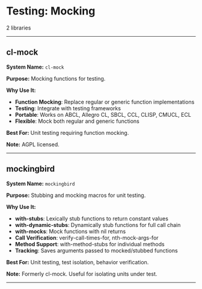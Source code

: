 # Testing: Mocking

2 libraries

---

## cl-mock

**System Name:** `cl-mock`

**Purpose:** Mocking functions for testing.

**Why Use It:**
- **Function Mocking**: Replace regular or generic function implementations
- **Testing**: Integrate with testing frameworks
- **Portable**: Works on ABCL, Allegro CL, SBCL, CCL, CLISP, CMUCL, ECL
- **Flexible**: Mock both regular and generic functions

**Best For:** Unit testing requiring function mocking.

**Note:** AGPL licensed.

---


## mockingbird

**System Name:** `mockingbird`

**Purpose:** Stubbing and mocking macros for unit testing.

**Why Use It:**
- **with-stubs**: Lexically stub functions to return constant values
- **with-dynamic-stubs**: Dynamically stub functions for full call chain
- **with-mocks**: Mock functions with nil returns
- **Call Verification**: verify-call-times-for, nth-mock-args-for
- **Method Support**: with-method-stubs for individual methods
- **Tracking**: Saves arguments passed to mocked/stubbed functions

**Best For:** Unit testing, test isolation, behavior verification.

**Note:** Formerly cl-mock. Useful for isolating units under test.

---


